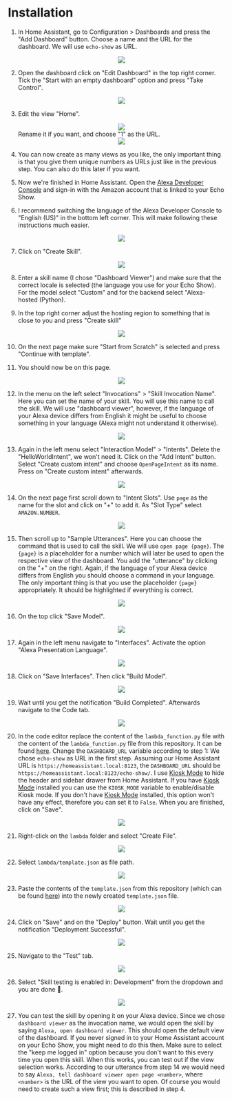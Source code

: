 # Installation

1. In Home Assistant, go to Configuration > Dashboards and press the "Add Dashboard" button. Choose a name and the URL for the dashboard. We will use ``echo-show`` as URL. <div align="center"><img src="img/dashboard_creation.png" /></div>

2. Open the dashboard click on "Edit Dashboard" in the top right corner. Tick the "Start with an empty dashboard" option and press "Take Control".<div align="center"><img src="img/take_control.png" /></div>

3. Edit the view "Home".<div align="center"><img src="img/edit_home.png" /></div> Rename it if you want, and choose "1" as the URL.<div align="center"><img src="img/home_view.png" /></div>

4. You can now create as many views as you like, the only important thing is that you give them unique numbers as URLs just like in the previous step. You can also do this later if you want.

5. Now we're finished in Home Assistant. Open the [Alexa Developer Console](https://developer.amazon.com/alexa/console/ask) and sign-in with the Amazon account that is linked to your Echo Show.

6. I recommend switching the language of the Alexa Developer Console to "English (US)" in the bottom left corner. This will make following these instructions much easier.<div align="center"><img src="img/locale.png" /></div>

7. Click on "Create Skill".<div align="center"><img src="img/create_skill.png" /></div>

8. Enter a skill name (I chose "Dashboard Viewer") and make sure that the correct locale is selected (the language you use for your Echo Show). For the model select "Custom" and for the backend select "Alexa-hosted (Python).

9. In the top right corner adjust the hosting region to something that is close to you and press "Create skill" <div align="center"><img src="img/create_skill_2.png" /></div>

10. On the next page make sure "Start from Scratch" is selected and press "Continue with template".

11. You should now be on this page. <div align="center"><img src="img/menu.png" /></div>

12. In the menu on the left select "Invocations" > "Skill Invocation Name". Here you can set the name of your skill. You will use this name to call the skill. We will use "dashboard viewer", however, if the language of your Alexa device differs from English it might be useful to choose something in your language (Alexa might not understand it otherwise). <div align="center"><img src="img/invocation.png" /></div>

13. Again in the left menu select "Interaction Model" > "Intents". Delete the "HelloWorldIntent", we won't need it. Click on the "Add Intent" button. Select "Create custom intent" and choose ``OpenPageIntent`` as its name. Press on "Create custom intent" afterwards.<div align="center"><img src="img/open_page_intent.png" /></div>

14. On the next page first scroll down to "Intent Slots". Use ``page`` as the name for the slot and click on "+" to add it. As "Slot Type" select ``AMAZON.NUMBER``. <div align="center"><img src="img/intent_slots.png" /></div>

15. Then scroll up to "Sample Utterances". Here you can choose the command that is used to call the skill. We will use `open page {page}`. The ``{page}`` is a placeholder for a number which will later be used to open the respective view of the dashboard. You add the "utterance" by clicking on the "+" on the right. Again, if the language of your Alexa device differs from English you should choose a command in your language. The only important thing is that you use the placeholder ``{page}`` appropriately. It should be highlighted if everything is correct. <div align="center"><img src="img/sample_utterance.png" /></div>

17. On the top click "Save Model". <div align="center"><img src="img/save_build_model.png" /></div>

16. Again in the left menu navigate to "Interfaces". Activate the option "Alexa Presentation Language".<div align="center"><img src="img/interfaces.png" /></div>

16. Click on "Save Interfaces". Then click "Build Model".<div align="center"><img src="img/save_interfaces.png" /></div>

18. Wait until you get the notification "Build Completed". Afterwards navigate to the Code tab.<div align="center"><img src="img/code_tab.png" /></div>


19. In the code editor replace the content of the ``lambda_function.py`` file with the content of the ``lambda_function.py`` file from this repository. It can be found [here](lambda_function.py). Change the ``DASHBOARD_URL`` variable according to step 1: We chose ``echo-show`` as URL in the first step. Assuming our Home Assistant URL is ``https://homeassistant.local:8123``, the ``DASHBOARD_URL`` should be ``https://homeassistant.local:8123/echo-show/``. I use [Kiosk Mode](https://github.com/maykar/kiosk-mode) to hide the header and sidebar drawer from Home Assistant. If you have [Kiosk Mode](https://github.com/maykar/kiosk-mode) installed you can use the ``KIOSK_MODE`` variable to enable/disable Kiosk mode. If you don't have [Kiosk Mode](https://github.com/maykar/kiosk-mode) installed, this option won't have any effect, therefore you can set it to ``False``. When you are finished, click on "Save". <div align="center"><img src="img/dashboard_url.png" /></div>


20. Right-click on the ``lambda`` folder and select "Create File". <div align="center"><img src="img/create_file.png" /></div>

21. Select ``lambda/template.json`` as file path. <div align="center"><img src="img/template_json.png" /></div>

22. Paste the contents of the ``template.json`` from this repository (which can be found [here](template.json)) into the newly created ``template.json`` file. <div align="center"><img src="img/paste.png" /></div>

23. Click on "Save" and on the "Deploy" button. Wait until you get the notification "Deployment Successful". <div align="center"><img src="img/save_deploy.png" /></div>

24. Navigate to the "Test" tab. <div align="center"><img src="img/test_tab.png" /></div>

25. Select "Skill testing is enabled in: Development" from the dropdown and you are done 🎉. <div align="center"><img src="img/skill_testing.png" /></div>

26. You can test the skill by opening it on your Alexa device. Since we chose  ``dashboard viewer`` as the invocation name, we would open the skill by saying ``Alexa, open dashboard viewer``. This should open the default view of the dashboard. If you never signed in to your Home Assistant account on your Echo Show, you might need to do this then. Make sure to select the "keep me logged in" option because you don't want to this every time you open this skill. When this works, you can test out if the view selection works. According to our utterance from step 14 we would need to say ``Alexa, tell dashboard viewer open page <number>``, where ``<number>`` is the URL of the view you want to open. Of course you would need to create such a view first; this is described in step 4.
